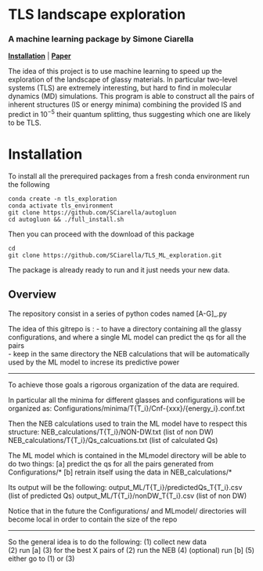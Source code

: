 # TLS landscape exploration

### A machine learning package by Simone Ciarella
[**Installation**](#Installation)
| [**Paper**](https://arxiv.org/pdf/111.pdf)



The idea of this project is to use machine learning to speed up the exploration of the landscape of glassy materials.
In particular two-level systems (TLS) are extremely interesting, but hard to find in molecular dynamics (MD) simulations.
This program is able to construct all the pairs of inherent structures (IS or energy minima) combining the provided IS and predict in $10^{-5}$ their quantum splitting, thus suggesting which one are likely to be TLS.


# Installation

To install all the prerequired packages from a fresh conda environment run the following
```
conda create -n tls_exploration
conda activate tls_environment
git clone https://github.com/SCiarella/autogluon
cd autogluon && ./full_install.sh
```

Then you can proceed with the download of this package
```
cd
git clone https://github.com/SCiarella/TLS_ML_exploration.git
```

The package is already ready to run and it just needs your new data. 


## Overview
The repository consist in a series of python codes named [A-G]\_\.py 






The idea of this gitrepo is :
	- to have a directory containing all the glassy configurations, and  where a single ML model can predict the qs for all the pairs  
	- keep in the same directory the NEB calculations that will be automatically used by the ML model to increse its predictive power 

_______________________________________________________________________________________________________________


To achieve those goals a rigorous organization of the data are required.

In particular all the minima for different glasses and configurations will be organized as:
	Configurations/minima/T{T_i}/Cnf-{xxx}/{energy_i}.conf.txt

Then the NEB calculations used to train the ML model have to respect this structure: 
	NEB_calculations/T{T_i}/NON-DW.txt   		(list of non DW)
	NEB_calculations/T{T_i}/Qs_calcuations.txt 	(list of calculated Qs)

The ML model which is contained in the MLmodel directory will be able to do two things:
	[a] predict the qs for all the pairs generated from Configurations/* 
	[b] retrain itself using the data in NEB_calculations/*

Its output will be the following:
	output_ML/T{T_i}/predictedQs_T{T_i}.csv 	(list of predicted Qs)
	output_ML/T{T_i}/nonDW_T{T_i}.csv 	(list of non DW)

Notice that in the future the Configurations/ and MLmodel/ directories will become local in order to contain the size of the repo

_______________________________________________________________________________________________________________



So the general idea is to do the following:
(1) collect new data  
(2) run [a] 
(3) for the best X pairs of (2) run the NEB
(4) (optional) run [b]
(5) either go to (1) or (3)  

